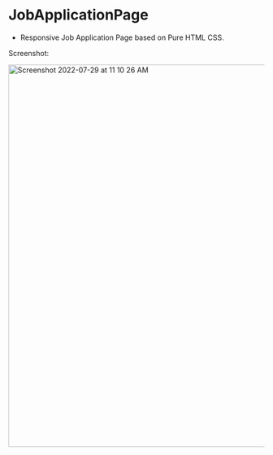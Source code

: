 # JobApplicationPage


- Responsive Job Application Page based on Pure HTML CSS.

Screenshot:


<img width="753" alt="Screenshot 2022-07-29 at 11 10 26 AM" src="https://user-images.githubusercontent.com/25192452/181690663-0e78c444-3b75-436c-836d-05dcc7ba3344.png">
